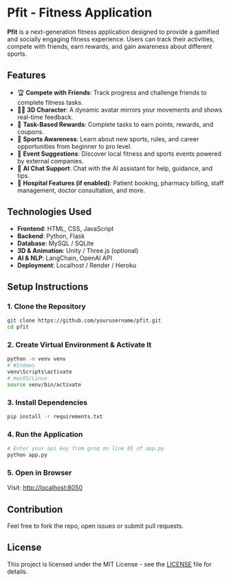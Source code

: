 
# Pfit - Fitness Application

**Pfit** is a next-generation fitness application designed to provide a gamified and socially engaging fitness experience. Users can track their activities, compete with friends, earn rewards, and gain awareness about different sports.

## Features

- 🏆 **Compete with Friends**: Track progress and challenge friends to complete fitness tasks.
- 🧍‍♂️ **3D Character**: A dynamic avatar mirrors your movements and shows real-time feedback.
- 🎯 **Task-Based Rewards**: Complete tasks to earn points, rewards, and coupons.
- 🏏 **Sports Awareness**: Learn about new sports, rules, and career opportunities from beginner to pro level.
- 📍 **Event Suggestions**: Discover local fitness and sports events powered by external companies.
- 💬 **AI Chat Support**: Chat with the AI assistant for help, guidance, and tips.
- 🏥 **Hospital Features (if enabled)**: Patient booking, pharmacy billing, staff management, doctor consultation, and more.

## Technologies Used

- **Frontend**: HTML, CSS, JavaScript
- **Backend**: Python, Flask
- **Database**: MySQL / SQLite
- **3D & Animation**: Unity / Three.js (optional)
- **AI & NLP**: LangChain, OpenAI API
- **Deployment**: Localhost / Render / Heroku

## Setup Instructions

### 1. Clone the Repository
```bash
git clone https://github.com/yourusername/pfit.git
cd pfit
```

### 2. Create Virtual Environment & Activate It
```bash
python -m venv venv
# Windows
venv\Scripts\activate
# macOS/Linux
source venv/bin/activate
```

### 3. Install Dependencies
```bash
pip install -r requirements.txt
```

### 4. Run the Application
```bash
# Enter your api key from groq on line 85 of app.py
python app.py
```

### 5. Open in Browser
Visit: [http://localhost:8050](http://localhost:8050)

## Contribution

Feel free to fork the repo, open issues or submit pull requests.

## License

This project is licensed under the MIT License - see the [LICENSE](LICENSE) file for details.
